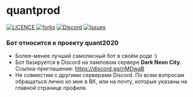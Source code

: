 # quantprod  
[![LICENCE](https://img.shields.io/github/license/GRTUBORG/quantprod)](https://github.com/GRTUBORG/quantprod/blob/master/LICENSE)
[![forks](https://img.shields.io/github/forks/GRTUBORG/quantprod)](https://github.com/GRTUBORG/quantprod/network/members)
[![Discord](https://img.shields.io/discord/526097247285280768)](https://discord.gg/rjMDwaB)
[![Issues](https://img.shields.io/bitbucket/issues/GRTUBORG/quantprod)](https://github.com/GRTUBORG/quantprod/issues)  

### Бот относится к проекту quant2020  
  
* Более-менее лучший самописный бот в своём роде :)
* Бот базируется в Discord на ламповом сервере **Dark Neon City**. Ссылка-приглашение: <https://discord.gg/rjMDwaB>  
* Не совместим с другими серверами Discord.
По всем вопросам обращаться лично ко мне в ВК, или на почту, которые указаны на главной странице профиля.
